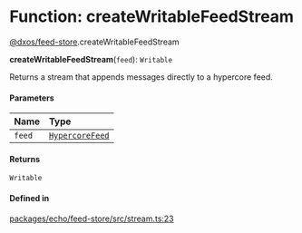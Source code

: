 # Function: createWritableFeedStream

[@dxos/feed-store](../modules/dxos_feed_store.md).createWritableFeedStream

**createWritableFeedStream**(`feed`): `Writable`

Returns a stream that appends messages directly to a hypercore feed.

#### Parameters

| Name | Type |
| :------ | :------ |
| `feed` | [`HypercoreFeed`](../interfaces/dxos_feed_store.HypercoreFeed.md) |

#### Returns

`Writable`

#### Defined in

[packages/echo/feed-store/src/stream.ts:23](https://github.com/dxos/dxos/blob/db8188dae/packages/echo/feed-store/src/stream.ts#L23)
